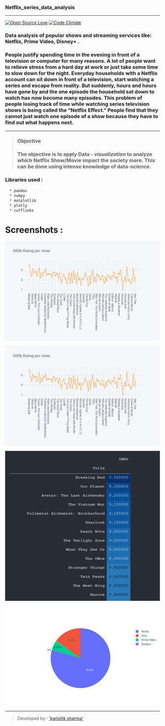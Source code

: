 ### Netflix_series_data_analysis
---
[![Open Source Love](https://badges.frapsoft.com/os/v3/open-source.svg?v=102)](https://github.com/kanishksh4rma) [![Code Climate](https://codeclimate.com/github/boennemann/badges.svg)](https://github.com/kanishksh4rma)

### Data analysis of popular shows and streaming services like: Netflix, Prime Video, Disney+ .
### People justify spending time in the evening in front of a television or computer for many reasons. A lot of people want to relieve stress from a hard day at work or just take some time to slow down for the night. Everyday households with a Netflix account can sit down in front of a television, start watching a series and escape from reality. But suddenly, hours and hours have gone by and the one episode the household sat down to watch has now become many episodes. This problem of people losing track of time while watching series television shows is being called the “Netflix Effect.” People find that they cannot just watch one episode of a show because they have to find out what happens next.
---
> ### Objective
> ### The objective is to apply Data - *visualization* to analyze which Netflix Show/Movie impact the society more. This can be done using  intense knowledge of data-science. 

### Libraries used : 
```
  * pandas
  * numpy
  * matplotlib
  * plotly
  * cufflinks
```
# Screenshots : 

![ss1](/screenshot/screenshot1.png)

![ss2](/screenshot/screenshot2.png)

![ss3](/screenshot/Screenshot4.png)

![ss4](/screenshot/screenshot--3.png)

---

> Developed by : ['kanishk sharma']('github.com/kanishksh4rma')
